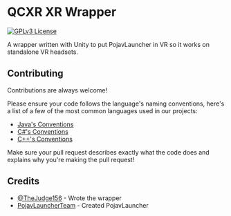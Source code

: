 # QCXR XR Wrapper
[![GPLv3 License](https://img.shields.io/badge/License-GPL%20v3-yellow.svg)](LICENSE.md)

A wrapper written with Unity to put PojavLauncher in VR so it works on standalone VR headsets.


## Contributing

Contributions are always welcome!

Please ensure your code follows the language's naming conventions, here's a list of a few of the most common languages used in our projects:

- [Java's Conventions](https://www.oracle.com/java/technologies/javase/codeconventions-namingconventions.html)
- [C#'s Conventions](https://learn.microsoft.com/en-us/dotnet/csharp/fundamentals/coding-style/coding-conventions)
- [C++'s Conventions](https://google.github.io/styleguide/cppguide.html)

Make sure your pull request describes exactly what the code does and explains why you're making the pull request!



## Credits

- [@TheJudge156](https://www.github.com/TheJudge156) - Wrote the wrapper
- [PojavLauncherTeam](https://www.github.com/PojavLauncherTeam) - Created PojavLauncher
